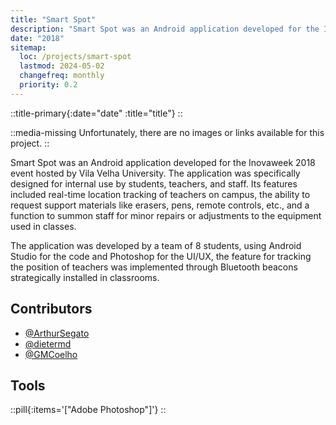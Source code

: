 ```yaml
---
title: "Smart Spot"
description: "Smart Spot was an Android application developed for the Inovaweek 2018 event hosted by Vila Velha University. The application was specifically designed for internal use by students, teachers, and staff. Its features included real-time location tracking of teachers on campus, the ability to request support materials like erasers, pens, remote controls, etc., and a function to summon staff for minor repairs or adjustments to the equipment used in classes."
date: "2018"
sitemap:
  loc: /projects/smart-spot
  lastmod: 2024-05-02
  changefreq: monthly
  priority: 0.2
---
```


::title-primary{:date="date" :title="title"}
::

::media-missing
Unfortunately, there are no images or links available for this project.
::

Smart Spot was an Android application developed for the Inovaweek 2018 event hosted by Vila Velha University. The application was specifically designed for internal use by students, teachers, and staff. Its features included real-time location tracking of teachers on campus, the ability to request support materials like erasers, pens, remote controls, etc., and a function to summon staff for minor repairs or adjustments to the equipment used in classes.

The application was developed by a team of 8 students, using Android Studio for the code and Photoshop for the UI/UX, the feature for tracking the position of teachers was implemented through Bluetooth beacons strategically installed in classrooms.

## Contributors

- [@ArthurSegato](https://github.com/ArthurSegato)
- [@dietermd](https://github.com/dietermd)
- [@GMCoelho](https://github.com/GMCoelho)

## Tools

::pill{:items='["Adobe Photoshop"]'}
::
